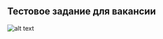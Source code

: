 ## Тестовое задание для вакансии

![alt text](https://user-images.githubusercontent.com/90333097/163572859-4846b6aa-9303-4221-9808-cdd2cda713f2.png)
